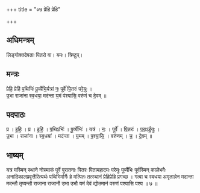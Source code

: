 +++
title = "०७ प्रेहि प्रेहि"

+++
## अधिमन्त्रम्
लिङ्गोक्तदेवताः पितरो वा। यमः। त्रिष्टुप्।

## मन्त्रः
प्रेहि॒ प्रेहि॑ प॒थिभिः॑ पू॒र्व्येभि॒र्यत्रा॑ नः॒ पूर्वे॑ पि॒तरः॑ परे॒युः ।  
उ॒भा राजा॑ना स्व॒धया॒ मद॑न्ता य॒मं प॑श्यासि॒ वरु॑णं च दे॒वम् ॥

## पदपाठः
प्र । इ॒हि॒ । प्र । इ॒हि॒ । प॒थिऽभिः॑ । पू॒र्व्येभिः॑ । यत्र॑ । नः॒ । पूर्वे॑ । पि॒तरः॑ । प॒रा॒ऽई॒युः ।  
उ॒भा । राजा॑ना । स्व॒धया॑ । मद॑न्ता । य॒मम् । प॒श्या॒सि॒ । वरु॑णम् । च॒ । दे॒वम् ॥

## भाष्यम्
यत्र यस्मिन् स्थाने नोस्माकं पूर्वे पुरातनाः पितरः पितामहादयः परेयुः पूर्व्येभिः पूर्वस्मिन् कालेभवैः अनादिकालप्रवृत्तैरित्यर्थः पथिभिर्मार्गैः हे मत्पितः तत्स्थानं प्रेहिप्रेहि प्रगच्छ । गत्वा च स्वधया अमृतान्नेन मदान्ता मदन्तौ तृप्यन्तौ राजाना राजानौ उभा उभौ यमं देवं द्योतमानं वरुणं पश्यासि पश्य ॥ ७ ॥